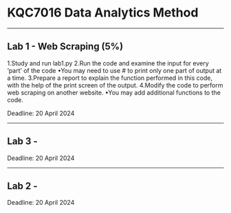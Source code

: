# KQC7016 Data Analytics Method
****
## Lab 1 - Web Scraping (5%)

1.Study and run lab1.py
2.Run the code and examine the input for every ‘part’ of the code
  •You may need to use # to print only one part of output at a time.
3.Prepare a report to explain the function performed in this code, with the help of the print screen of the output.
4.Modify the code to perform web scraping on another website.
  •You may add additional functions to the code.

Deadline: 20 April 2024
****
## Lab 3 - 

Deadline: 20 April 2024
****
## Lab 2 - 

Deadline: 20 April 2024
